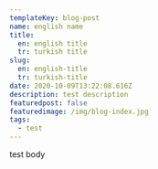 ```yaml
---
templateKey: blog-post
name: english name
title:
  en: english title
  tr: turkish title
slug:
  en: english-title
  tr: turkish-title
date: 2020-10-09T13:22:08.616Z
description: test description
featuredpost: false
featuredimage: /img/blog-index.jpg
tags:
  - test
---
```

test body